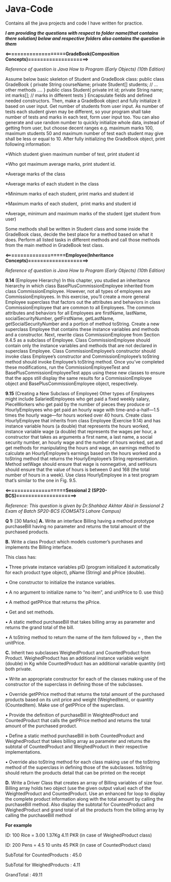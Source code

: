 # Java-Code
Contains all the java projects and code I have written for practice.

***I am providing the questions with respect to folder name(that contains there solution) below and respective folders also contains the question in them***


**<====================GradeBook(Composition Concepts)====================>**

_Reference of question is Java How to Program (Early Objects) (10th Edition)_ 

Assume below basic skeleton of Student and GradeBook class:
public class GradeBook { private String courseName; private Student[] students; // ... other methods .... } public class Student{ private int id; private String name; int marks[];
// marks in different tests }
Encapsulate fields and defined needed constructors. Then, make a GradeBook object and fully initialize it based on user input. Get number of students from user input. 
As number of tests each student given may be different, so your program shall take number of tests and marks in each test, form user input too. You can also generate
and use random number to quickly initialize whole data, instead of getting from user, but choose decent ranges e.g. maximum marks 100, maximum students 50 and maximum number of 
test each student may give shall be less or equal to 10. After fully initializing the GradeBook object, print following information:

*Which student given maximum number of test, print student id

*Who got maximum average marks, print student id.

*Average marks of the class

*Average marks of each student in the class

*Minimum marks of each student, print marks and student id

*Maximum marks of each student,  print marks and student id

*Average, minimum and maximum marks of the student (get student from user)

Some methods shall be written in Student class and some inside the GradeBook class, decide the best place for a method based 
on what it does. Perform all listed tasks in different methods and call those methods from the main method in GradeBook test class.



**<====================Employee(Inheritance Concepts)====================>**

_Reference of question is Java How to Program (Early Objects) (10th Edition)_ 

**9.14** (Employee Hierarchy) In this chapter, you studied an inheritance hierarchy in which class
BasePlusCommissionEmployee inherited from class CommissionEmployee. However, not all types of
employees are CommissionEmployees. In this exercise, you’ll create a more general Employee superclass
that factors out the attributes and behaviors in class CommissionEmployee that are common to all Employees. The common attributes and behaviors for all Employees are firstName, lastName, socialSecurityNumber, getFirstName, getLastName, getSocialSecurityNumber and a portion of method
toString. Create a new superclass Employee that contains these instance variables and methods and a
constructor. Next, rewrite class CommissionEmployee from Section 9.4.5 as a subclass of Employee.
Class CommissionEmployee should contain only the instance variables and methods that are not declared in superclass Employee. Class CommissionEmployee’s constructor should invoke class Employee’s
constructor and CommissionEmployee’s toString method should invoke Employee’s toString method.
Once you’ve completed these modifications, run the CommissionEmployeeTest and BasePlusCommissionEmployeeTest apps using these new classes to ensure that the apps still display the same results for
a CommissionEmployee object and BasePlusCommissionEmployee object, respectively.

**9.15** (Creating a New Subclass of Employee) Other types of Employees might include SalariedEmployees who get paid a fixed weekly salary, PieceWorkers who get paid by the number of pieces
they produce or HourlyEmployees who get paid an hourly wage with time-and-a-half—1.5 times the
hourly wage—for hours worked over 40 hours.
Create class HourlyEmployee that inherits from class Employee (Exercise 9.14) and has
instance variable hours (a double) that represents the hours worked, instance variable wage (a double) that represents the wages per hour, a constructor that takes as arguments a first name, a last
name, a social security number, an hourly wage and the number of hours worked, set and get methods for manipulating the hours and wage, an earnings method to calculate an HourlyEmployee’s
earnings based on the hours worked and a toString method that returns the HourlyEmployee’s
String representation. Method setWage should ensure that wage is nonnegative, and setHours
should ensure that the value of hours is between 0 and 168 (the total number of hours in a week).
Use class HourlyEmployee in a test program that’s similar to the one in Fig. 9.5. 



**<====================Sessional 2 (SP20-BCS)====================>**

_Reference: This question is given by Dr.Shahbaz Akhtar Abid in Sessional 2 Exam of Batch SP20-BCS (COMSATS Lahore Campus)_

**Q 1:** [30 Marks]
**A.** Write an interface Billing having a method prototype purchaseBill having no parameter and
returns the total amount of the purchased products.

**B.** Write a class Product which models customer’s purchases and implements the Billing interface.

This class has:

• Three private instance variables pID (program initialized it automatically for each
product type object), pName (String) and pPrice (double).

• One constructor to initialize the instance variables.

• A no argument to initialize name to “no item”, and unitPrice to 0. use this()

• A method getPPrice that returns the pPrice.

• Get and set methods.

• A static method purchaseBill that takes billing array as parameter and returns the grand
total of the bill.

• A toString method to return the name of the item followed by = , then the unitPrice.

**C.** Inherit two subclasses WeighedProduct and CountedProduct from Product. WeighedProduct has
an additional instance variable weight (double) in Kg while CountedProduct has an additional
variable quantity (int) both private.

• Write an appropriate constructor for each of the classes making use of the constructor
of the superclass in defining those of the subclasses.

• Override getPPrice method that returns the total amount of the purchased products
based on its unit price and weight (WeighedItem), or quantity (CountedItem). Make use
of getPPrice of the superclass.

• Provide the definition of purchaseBill in WeightedProduct and CountedProduct that
calls the getPPrice method and returns the total amount of the purchased product.

• Define a static method purchaseBill in both CountedProduct and WeighedProduct that
takes billing array as parameter and returns the subtotal of CountedProduct and
WeighedProduct in their respective implementations.

• Override also toString method for each class making use of the toString method of the
superclass in defining those of the subclasses. toString should return the products detail
that can be printed on the receipt

**D.** Write a Driver Class that creates an array of Billing variables of size four. Billing array holds
two object (use the given output value) each of the WeightedProduct and CountedProduct. Use
an enhanced for loop to display the complete product information along with the total amount by
calling the purchaseBill method. Also display the subtotal for CountedProduct and
WeighedProduct and grand total of all the products from the billing array by calling the
purchaseBill method

**For example**

ID: 100 Rice = 3.00 1.37Kg 4.11 PKR (in case of WeighedProduct class)

ID: 200 Pens = 4.5 10 units 45 PKR (in case of CountedProduct class)

SubTotal for CountedProducts : 45.0

SubTotal for WeighedProducts : 4.11

GrandTotal : 49.11
